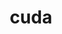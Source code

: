 ---
title: "cuda"
layout: cache
categories: [package, develop-2025-04-27]
meta: {"compilers": ["none"], "num_specs": 12, "num_specs_by_stack": {"e4s": 5, "e4s-neoverse-v2": 2, "hep": 1, "ml-linux-aarch64-cuda": 2, "ml-linux-x86_64-cuda": 2, "radiuss-aws": 1, "root": 12}, "oss": ["amzn2", "ubuntu22.04", "ubuntu24.04"], "platforms": ["linux"], "stacks": ["e4s", "e4s-neoverse-v2", "hep", "ml-linux-aarch64-cuda", "ml-linux-x86_64-cuda", "radiuss-aws", "root"], "targets": ["aarch64", "neoverse_v2", "x86_64_v3"], "versions": ["11.8.0", "12.3.2", "12.6.3", "12.8.0"]}
spec_details: [{"compiler": "none", "hash": "22bbnu4q2ijtb6xj3vtq5hoexndyhw52", "os": "ubuntu22.04", "platform": "linux", "size": "-", "stacks": ["e4s-neoverse-v2", "root"], "target": "neoverse_v2", "variants": ["~allow-unsupported-compilers", "build_system=generic", "~dev"], "versions": ["12.3.2"]}, {"compiler": "none", "hash": "br75taqutlfdbirmbejjocob7ifrzox5", "os": "ubuntu22.04", "platform": "linux", "size": "-", "stacks": ["e4s", "hep", "root"], "target": "x86_64_v3", "variants": ["~allow-unsupported-compilers", "build_system=generic", "~dev"], "versions": ["12.8.0"]}, {"compiler": "none", "hash": "h3eknkin4m6m4c7l67dxsqoh2nocrtld", "os": "amzn2", "platform": "linux", "size": "-", "stacks": ["radiuss-aws", "root"], "target": "x86_64_v3", "variants": ["~allow-unsupported-compilers", "build_system=generic", "~dev"], "versions": ["12.6.3"]}, {"compiler": "none", "hash": "ku4ey7ezihignlk7ydqbfy334557qnfq", "os": "ubuntu24.04", "platform": "linux", "size": "-", "stacks": ["ml-linux-aarch64-cuda", "root"], "target": "aarch64", "variants": ["~allow-unsupported-compilers", "build_system=generic", "~dev"], "versions": ["12.8.0"]}, {"compiler": "none", "hash": "lx4bmvysemowzrjfb6th3wnumodluyny", "os": "ubuntu24.04", "platform": "linux", "size": "-", "stacks": ["ml-linux-x86_64-cuda", "root"], "target": "x86_64_v3", "variants": ["~allow-unsupported-compilers", "build_system=generic", "~dev"], "versions": ["12.6.3"]}, {"compiler": "none", "hash": "mmnu3wlnvl2wzqi2xrxbenceinao2adh", "os": "ubuntu22.04", "platform": "linux", "size": "-", "stacks": ["e4s", "root"], "target": "x86_64_v3", "variants": ["~allow-unsupported-compilers", "build_system=generic", "~dev"], "versions": ["11.8.0"]}, {"compiler": "none", "hash": "o4j2izbwo3vroqxqlymlejw33mhv463c", "os": "ubuntu22.04", "platform": "linux", "size": "-", "stacks": ["e4s", "root"], "target": "x86_64_v3", "variants": ["~allow-unsupported-compilers", "build_system=generic", "~dev"], "versions": ["12.3.2"]}, {"compiler": "none", "hash": "snhrxsds3nxldwnytzmowzqcie4w5yle", "os": "ubuntu22.04", "platform": "linux", "size": "-", "stacks": ["e4s", "root"], "target": "x86_64_v3", "variants": ["~allow-unsupported-compilers", "build_system=generic", "~dev"], "versions": ["11.8.0"]}, {"compiler": "none", "hash": "tpucn2staaw2kfdaj6pz52kmnks37xwk", "os": "ubuntu22.04", "platform": "linux", "size": "-", "stacks": ["e4s-neoverse-v2", "root"], "target": "neoverse_v2", "variants": ["~allow-unsupported-compilers", "build_system=generic", "~dev"], "versions": ["12.8.0"]}, {"compiler": "none", "hash": "wvlkhy2ct7wujboxewqa3lvzssomd2l5", "os": "ubuntu24.04", "platform": "linux", "size": "-", "stacks": ["ml-linux-x86_64-cuda", "root"], "target": "x86_64_v3", "variants": ["~allow-unsupported-compilers", "build_system=generic", "~dev"], "versions": ["12.8.0"]}, {"compiler": "none", "hash": "xwbumw2dd2cclrkbk75fmmcxco6g36rk", "os": "ubuntu24.04", "platform": "linux", "size": "-", "stacks": ["ml-linux-aarch64-cuda", "root"], "target": "aarch64", "variants": ["~allow-unsupported-compilers", "build_system=generic", "~dev"], "versions": ["12.6.3"]}, {"compiler": "none", "hash": "xztefr4vnwt6sjapny3vakhcb5iiapm6", "os": "ubuntu22.04", "platform": "linux", "size": "-", "stacks": ["e4s", "root"], "target": "x86_64_v3", "variants": ["~allow-unsupported-compilers", "build_system=generic", "~dev"], "versions": ["12.8.0"]}]
---